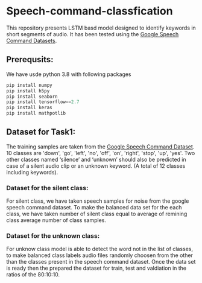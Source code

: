 # Speech-command-classfication
This repository presents LSTM basd model designed to identify keywords in short segments of audio. It has been tested using the [Google Speech Command Datasets](https://ai.googleblog.com/2017/08/launching-speech-commands-dataset.html). 
## Prerequsits:
We have usde python 3.8 with following packages 
```python
pip install numpy
pip install h5py
pip install seaborn
pip install tensorflow==2.7
pip install keras
pip install mathpotlib

```
## Dataset for Task1: 
The training samples are taken from the [Google Speech Command Dataset](https://ai.googleblog.com/2017/08/launching-speech-commands-dataset.html). 10 classes are 'down', 'go', 'left', 'no', 'off', 'on', 'right', 'stop', 'up', 'yes'. Two other classes named ‘silence’ and ‘unknown’ should also be predicted in case of a silent audio clip or an unknown keyword.
(A total of 12 classes including keywords).
### Dataset for the silent class: 
For silent class, we have taken speech samples for noise from the google speech command dataset. To make the balanced data set for the each class, we have taken number of silent class equal to average of remining class average number of class samples.

### Dataset for the unknown class:
For unknow class model is able to detect the word not in the list of classes, to make balanced class labels audio files randomly choosen from the other than the classes present in the speech command dataset. Once the data set is ready then the prepared the dataset for train, test and valdiation in the  ratios of the 80:10:10.
